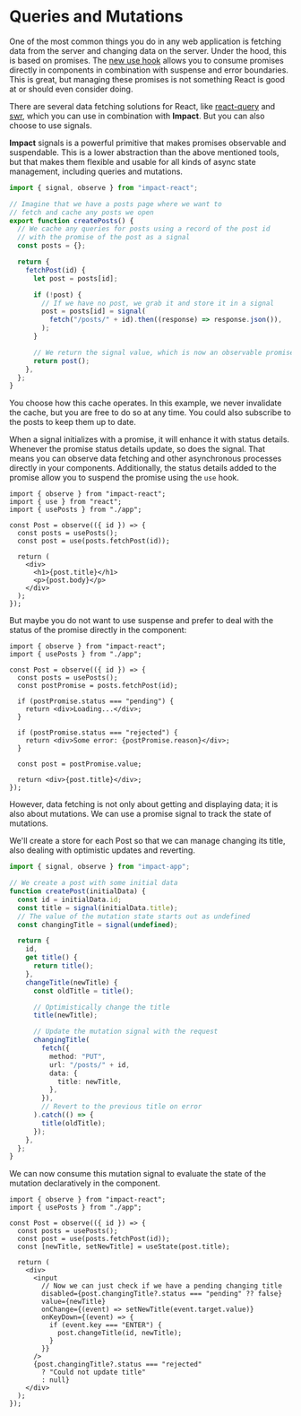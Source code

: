 # Queries and Mutations

One of the most common things you do in any web application is fetching data from the server and changing data on the server. Under the hood, this is based on promises. The [new use hook](https://blixtdev.com/all-about-reacts-new-use-hook) allows you to consume promises directly in components in combination with suspense and error boundaries. This is great, but managing these promises is not something React is good at or should even consider doing.

There are several data fetching solutions for React, like [react-query](https://tanstack.com/query/v4/docs/react/reference/useQuery) and [swr](https://swr.vercel.app/), which you can use in combination with **Impact**. But you can also choose to use signals.

**Impact** signals is a powerful primitive that makes promises observable and suspendable. This is a lower abstraction than the above mentioned tools, but that makes them flexible and usable for all kinds of async state management, including queries and mutations.

```ts
import { signal, observe } from "impact-react";

// Imagine that we have a posts page where we want to
// fetch and cache any posts we open
export function createPosts() {
  // We cache any queries for posts using a record of the post id
  // with the promise of the post as a signal
  const posts = {};

  return {
    fetchPost(id) {
      let post = posts[id];

      if (!post) {
        // If we have no post, we grab it and store it in a signal
        post = posts[id] = signal(
          fetch("/posts/" + id).then((response) => response.json()),
        );
      }

      // We return the signal value, which is now an observable promise
      return post();
    },
  };
}
```

You choose how this cache operates. In this example, we never invalidate the cache, but you are free to do so at any time. You could also subscribe to the posts to keep them up to date.

When a signal initializes with a promise, it will enhance it with status details. Whenever the promise status details update, so does the signal. That means you can observe data fetching and other asynchronous processes directly in your components. Additionally, the status details added to the promise allow you to suspend the promise using the `use` hook.

```tsx
import { observe } from "impact-react";
import { use } from "react";
import { usePosts } from "./app";

const Post = observe(({ id }) => {
  const posts = usePosts();
  const post = use(posts.fetchPost(id));

  return (
    <div>
      <h1>{post.title}</h1>
      <p>{post.body}</p>
    </div>
  );
});
```

But maybe you do not want to use suspense and prefer to deal with the status of the promise directly in the component:

```tsx
import { observe } from "impact-react";
import { usePosts } from "./app";

const Post = observe(({ id }) => {
  const posts = usePosts();
  const postPromise = posts.fetchPost(id);

  if (postPromise.status === "pending") {
    return <div>Loading...</div>;
  }

  if (postPromise.status === "rejected") {
    return <div>Some error: {postPromise.reason}</div>;
  }

  const post = postPromise.value;

  return <div>{post.title}</div>;
});
```

However, data fetching is not only about getting and displaying data; it is also about mutations. We can use a promise signal to track the state of mutations.

We'll create a store for each Post so that we can manage changing its title, also dealing with optimistic updates and reverting.

```ts
import { signal, observe } from "impact-app";

// We create a post with some initial data
function createPost(initialData) {
  const id = initialData.id;
  const title = signal(initialData.title);
  // The value of the mutation state starts out as undefined
  const changingTitle = signal(undefined);

  return {
    id,
    get title() {
      return title();
    },
    changeTitle(newTitle) {
      const oldTitle = title();

      // Optimistically change the title
      title(newTitle);

      // Update the mutation signal with the request
      changingTitle(
        fetch({
          method: "PUT",
          url: "/posts/" + id,
          data: {
            title: newTitle,
          },
        }),
        // Revert to the previous title on error
      ).catch(() => {
        title(oldTitle);
      });
    },
  };
}
```

We can now consume this mutation signal to evaluate the state of the mutation declaratively in the component.

```tsx
import { observe } from "impact-react";
import { usePosts } from "./app";

const Post = observe(({ id }) => {
  const posts = usePosts();
  const post = use(posts.fetchPost(id));
  const [newTitle, setNewTitle] = useState(post.title);

  return (
    <div>
      <input
        // Now we can just check if we have a pending changing title
        disabled={post.changingTitle?.status === "pending" ?? false}
        value={newTitle}
        onChange={(event) => setNewTitle(event.target.value)}
        onKeyDown={(event) => {
          if (event.key === "ENTER") {
            post.changeTitle(id, newTitle);
          }
        }}
      />
      {post.changingTitle?.status === "rejected"
        ? "Could not update title"
        : null}
    </div>
  );
});
```
